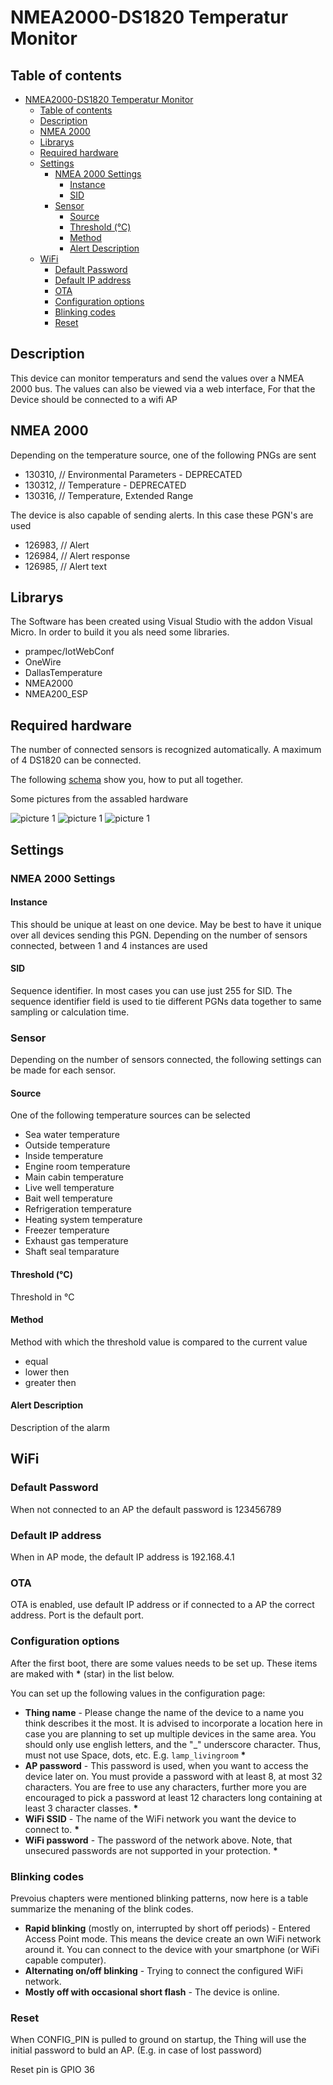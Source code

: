 # NMEA2000-DS1820 Temperatur Monitor

## Table of contents
- [NMEA2000-DS1820 Temperatur Monitor](#nmea2000-ds1820-temperatur-monitor)
	- [Table of contents](#table-of-contents)
	- [Description ](#description-)
	- [NMEA 2000 ](#nmea-2000-)
	- [Librarys ](#librarys-)
	- [Required hardware ](#required-hardware-)
	- [Settings](#settings)
		- [NMEA 2000 Settings](#nmea-2000-settings)
			- [Instance](#instance)
			- [SID](#sid)
		- [Sensor](#sensor)
			- [Source](#source)
			- [Threshold (°C)](#threshold-c)
			- [Method](#method)
			- [Alert Description](#alert-description)
	- [WiFi ](#wifi-)
		- [Default Password ](#default-password-)
		- [Default IP address ](#default-ip-address-)
		- [OTA ](#ota-)
		- [Configuration options ](#configuration-options-)
		- [Blinking codes ](#blinking-codes-)
		- [Reset ](#reset-)

## Description <a name="description"></a>

This device can monitor temperaturs and send the values over a NMEA 2000 bus. The values can also be viewed via a web interface, For that the Device should be connected to a wifi AP



## NMEA 2000 <a name="nmea2000"></a>

Depending on the temperature source, one of the following PNGs are sent

- 130310, // Environmental Parameters - DEPRECATED
- 130312, // Temperature - DEPRECATED
- 130316, // Temperature, Extended Range

The device is also capable of sending alerts. In this case these PGN's are used
- 126983, // Alert
- 126984, // Alert response
- 126985, // Alert text


## Librarys <a name="libs"></a>

The Software has been created using Visual Studio with the addon Visual Micro. In order to build it you als need some libraries.

- prampec/IotWebConf
- OneWire
- DallasTemperature
- NMEA2000
- NMEA200_ESP

## Required hardware <a name="hardware"></a>

The number of connected sensors is recognized automatically. A maximum of 4 DS1820 can be connected.

The following [schema](/sch/NMEA2000-DS1820.pdf) show you, how to put all together.

Some pictures from the assabled hardware

<img title="picture 1" src="/img/20230723_085806591_iOS.jpg">
<img title="picture 1" src="/img/20230723_085811033_iOS.jpg">
<img title="picture 1" src="/img/20230723_085825516_iOS.jpg">


## Settings

### NMEA 2000 Settings

#### Instance
This should be unique at least on one device. May be best to have it unique over all devices        sending this PGN. Depending on the number of sensors connected, between 1 and 4 instances are used

#### SID
Sequence identifier. In most cases you can use just 255 for SID. The sequence identifier field is used to tie different PGNs data together to same sampling or calculation time.

### Sensor
Depending on the number of sensors connected, the following settings can be made for each sensor.

#### Source
One of the following temperature sources can be selected
- Sea water temperature
- Outside temperature
- Inside temperature
- Engine room temperature
- Main cabin temperature
- Live well temperature
- Bait well temperature
- Refrigeration temperature
- Heating system temperature
- Freezer temperature
- Exhaust gas temperature
- Shaft seal temparature

#### Threshold (°C)
Threshold in °C

#### Method
Method with which the threshold value is compared to the current value
- equal
- lower then
- greater then

#### Alert Description
Description of the alarm

## WiFi <a name="wifi"></a>

### Default Password <a name="wifipassword"></a>

When not connected to an AP the default password is 123456789

### Default IP address <a name="wifiipaddress"></a>

When in AP mode, the default IP address is 192.168.4.1

### OTA <a name="wifiota"></a>
OTA is enabled, use default IP address or if connected to a AP the correct address.
Port is the default port.

### Configuration options <a name="wificonfiguration"></a>

After the first boot, there are some values needs to be set up.
These items are maked with __*__ (star) in the list below.

You can set up the following values in the configuration page:

-  __Thing name__ - Please change the name of the device to
a name you think describes it the most. It is advised to
incorporate a location here in case you are planning to
set up multiple devices in the same area. You should only use
english letters, and the "_" underscore character. Thus, must not
use Space, dots, etc. E.g. `lamp_livingroom` __*__
- __AP password__ - This password is used, when you want to
access the device later on. You must provide a password with at least 8,
at most 32 characters.
You are free to use any characters, further more you are
encouraged to pick a password at least 12 characters long containing
at least 3 character classes. __*__
- __WiFi SSID__ - The name of the WiFi network you want the device
to connect to. __*__
- __WiFi password__ - The password of the network above. Note, that
unsecured passwords are not supported in your protection. __*__

### Blinking codes <a name="wifiblinkingcodes"></a>

Prevoius chapters were mentioned blinking patterns, now here is a
table summarize the menaning of the blink codes.

- __Rapid blinking__ (mostly on, interrupted by short off periods) -
Entered Access Point mode. This means the device create an own WiFi
network around it. You can connect to the device with your smartphone
(or WiFi capable computer).
- __Alternating on/off blinking__ - Trying to connect the configured
WiFi network.
- __Mostly off with occasional short flash__ - The device is online.

### Reset <a name="wifireset"></a>

When CONFIG_PIN is pulled to ground on startup, the Thing will use the initial
password to buld an AP. (E.g. in case of lost password)

Reset pin is GPIO 36
